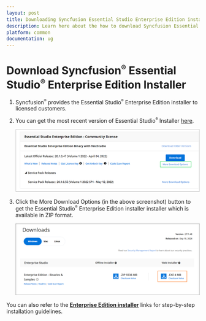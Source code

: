 ```yaml
---
layout: post
title: Downloading Syncfusion Essential Studio Enterprise Edition installer - Syncfusion
description: Learn here about the how to download Syncfusion Essential Studio Enterprise Edition installer from our syncfusion website with license.
platform: common
documentation: ug
--- 
```


# Download Syncfusion<sup style="font-size:70%">&reg;</sup> Essential Studio<sup style="font-size:70%">&reg;</sup> Enterprise Edition Installer

1. Syncfusion<sup style="font-size:70%">&reg;</sup> provides the Essential Studio<sup style="font-size:70%">&reg;</sup> Enterprise Edition installer to licensed customers. 

2. You can get the most recent version of Essential Studio<sup style="font-size:70%">&reg;</sup> Installer [here](https://www.syncfusion.com/downloads/latest-version).

    ![Enterprise License and downloads of Syncfusion Essential Studio](images/Enterprise-license-and-download.png)

2. Click the More Download Options (in the above screenshot) button to get the Essential Studio<sup style="font-size:70%">&reg;</sup> Enterprise Edition installer installer which is available in ZIP format.

   ![License and downloads of Syncfusion Essential Studio](images/start-trial-download-enterprise-edition-installer.png)



You can also refer to the [**Enterprise Edition installer**](https://help.syncfusion.com/common/essential-studio/installation/essential-studio-enterprise-edition-installer/how-to-install) links for step-by-step installation guidelines.	
